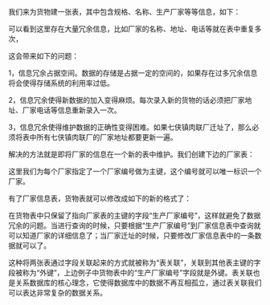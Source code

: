 我们来为货物建一张表，其中包含规格、名称、生产厂家等等信息，如下：
  
可以看到这里存在大量冗余信息，比如厂家的名称、地址、电话等就在表中重复多次，
这会带来如下的问题：
1，信息冗余占据空间。数据的存储是占据一定的空间的，如果存在过多冗余信息将会使得存储系统的利用率过低。
2，信息冗余使得新数据的加入变得麻烦。每次录入新的货物的话必须把厂家地址、厂家电话等信息重新录入一次。
3，信息冗余使得维护数据的正确性变得困难。如果七侠镇肉联厂迁址了，那么必须将表中所有七侠镇肉联厂的厂家地址都要更新一遍。
解决的方法就是即将厂家的信息在一个新的表中维护。我们创建下边的厂家表：
  
这里我们为每个厂家指定了一个厂家编号做为主键，这个编号就可以唯一标识一个厂家。
有了厂家信息表，货物表就可以修改成如下的新的格式了：
  
在货物表中只保留了指向厂家表的主键的字段“生产厂家编号”，这样就避免了数据冗余的问题。当进行查询的时候，只要根据“生产厂家编号”到厂家信息表中查询就可以知道厂家的详细信息了；当厂家迁址的时候，只要修改厂家信息表中的一条数据就可以了。
这种将两张表通过字段关联起来的方式就被称为“表关联”，关联到其他表主键的字段被称为“外键”，上边例子中货物表中的“生产厂家编号”字段就是外键。表关联也是关系数据库的核心理念，它使得数据库中的数据不再互相孤立，通过表关联我们可以表达非常复杂的数据关系。